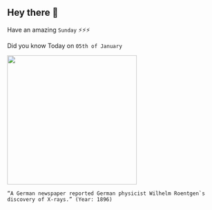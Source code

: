 ## Hey there 👋
Have an amazing `Sunday` ⚡⚡⚡

Did you know Today on `05th of January`
 
 [<img src="https://upload.wikimedia.org/wikipedia/commons/7/71/Roentgen2.jpg" width="300" />](https://en.wikipedia.org/wiki/Wilhelm_R%C3%B6ntgen#:~:text=R%C3%B6ntgen's%20original%20paper%2C%20%22On%20A,a%20new%20type%20of%20radiation.) 
 ```
“A German newspaper reported German physicist Wilhelm Roentgen`s discovery of X-rays.” (Year: 1896)
```

